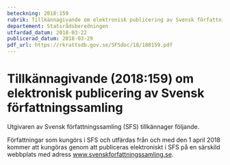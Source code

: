 ```yaml
---
beteckning: 2018:159
rubrik: Tillkännagivande om elektronisk publicering av Svensk författningssamling
departement: Statsrådsberedningen
utfardad_datum: 2018-03-22
publicerad_datum: 2018-03-29
pdf_url: https://rkrattsdb.gov.se/SFSdoc/18/180159.pdf
---
```


# Tillkännagivande (2018:159) om elektronisk publicering av Svensk författningssamling

Utgivaren av Svensk författningssamling (SFS) tillkännager följande.

Författningar som kungörs i SFS och utfärdas från och med den 1 april 2018 kommer att kungöras genom att publiceras elektroniskt i SFS på en särskild webbplats med adress www.svenskforfattningssamling.se.